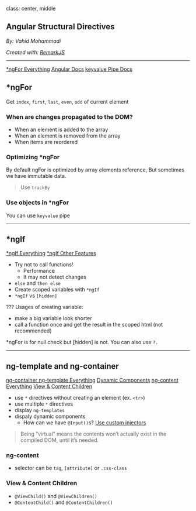 class: center, middle

## Angular Structural Directives

_By: Vahid Mohammadi_

<div class="fz-14">
    <i>Created with: <a href="https://github.com/gnab/remark">RemarkJS</a></i>
</div>

---

<div class="doc-link">
    <a href="https://malcoded.com/posts/angular-ngfor/">*ngFor Everything</a>
    <a href="https://angular.io/api/common/NgForOf">Angular Docs</a>
    <a href="https://angular.io/api/common/KeyValuePipe">keyvalue Pipe Docs</a>
</div>

## \*ngFor

Get `index`, `first`, `last`, `even`, `odd` of current element

### When are changes propagated to the DOM?

-   When an element is added to the array
-   When an element is removed from the array
-   When items are reordered

### Optimizing \*ngFor

By default ngFor is optimized by array elements reference, But sometimes we have immutable data.

> Use `trackBy`

### Use objects in \*ngFor

You can use `keyvalue` pipe

---

## \*ngIf

<div class="doc-link">
    <a href="https://ultimatecourses.com/blog/angular-ngif-else-then">*ngIf Everything</a>
    <a href="https://alligator.io/angular/ngif-new-features-angular4/">*ngIf Other Features</a>
</div>

-   Try not to call functions!
    -   Performance
    -   It may not detect changes
-   `else` and `then else`
-   Create scoped variables with `*ngIf`
-   `*ngIf` vs `[hidden]`

???
Usages of creating variable:

-   make a big variable look shorter
-   call a function once and get the result in the scoped html (not recommended)

\*ngFor is for null check but [hidden] is not. You can also use `?.`

---

## ng-template and ng-container

<div class="doc-link">
    <a href="https://blog.angular-university.io/angular-ng-template-ng-container-ngtemplateoutlet/">ng-container ng-template Everything</a>
    <a href="https://medium.com/@symposia/dynamic-component-rendering-in-angular-5-with-ngcomponentoutlet-410bec3ece75">Dynamic Components</a>
    <a href="https://blog.angular-university.io/angular-ng-content/">ng-content Everything</a>
    <a href="https://medium.com/@tkssharma/understanding-viewchildren-viewchild-contentchildren-and-contentchild-b16c9e0358e">View & Content Children</a>
</div>

-   use `*` directives without creating an element (ex. `<tr>`)
-   use multiple `*` directives
-   display `ng-templates`
-   dispaly dynamic components
    -   How can we have `@Input()`s? [Use custom injectors](https://stackoverflow.com/questions/42056828/pass-an-input-value-into-a-ngcomponentoutlet-created-component)

> Being “virtual” means the <ng-template> contents won’t actually exist in the compiled DOM, until it’s needed.

### ng-content

-   selector can be `tag`, `[attribute]` or `.css-class`

### View & Content Children

-   `@ViewChild()` and `@ViewChildren()`
-   `@ContentChild()` and `@ContentChildren()`

